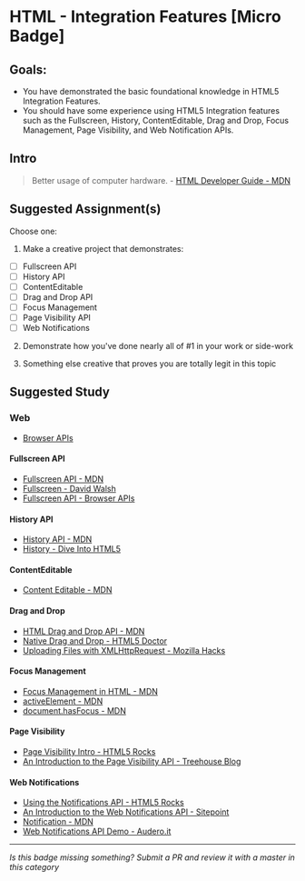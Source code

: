 HTML - Integration Features [Micro Badge]
=================================================


Goals:
------

- You have demonstrated the basic foundational knowledge in HTML5 Integration Features.
- You should have some experience using HTML5 Integration features such as the Fullscreen, History, ContentEditable, Drag and Drop, Focus Management, Page Visibility, and Web Notification APIs.


Intro
-----

> Better usage of computer hardware. - [HTML Developer Guide - MDN](https://developer.mozilla.org/en-US/docs/Web/Guide/HTML/HTML5)



Suggested Assignment(s)
-----------------------

Choose one:

1) Make a creative project that demonstrates:  
- [ ] Fullscreen API
- [ ] History API
- [ ] ContentEditable
- [ ] Drag and Drop API
- [ ] Focus Management
- [ ] Page Visibility API
- [ ] Web Notifications
 
2) Demonstrate how you've done nearly all of #1 in your work or side-work

3) Something else creative that proves you are totally legit in this topic


Suggested Study
---------------

### Web

- [Browser APIs](http://browserapis.wtf/)

#### Fullscreen API
  
  - [Fullscreen API - MDN](https://developer.mozilla.org/en-US/docs/Web/API/Fullscreen_API)
  - [Fullscreen - David Walsh](https://davidwalsh.name/fullscreen)
  - [Fullscreen API - Browser APIs](http://browserapis.wtf/browserapis/fullscreen.html)
  
#### History API
  
  - [History API - MDN](https://developer.mozilla.org/en-US/docs/Web/API/History_API)
  - [History - Dive Into HTML5](http://www.diveintohtml5.info/history.html)
  
#### ContentEditable
  
  - [Content Editable - MDN](https://developer.mozilla.org/en-US/docs/Web/Guide/HTML/Content_Editable)
  
#### Drag and Drop
  
  - [HTML Drag and Drop API - MDN](https://developer.mozilla.org/en-US/docs/Web/API/HTML_Drag_and_Drop_API)
  - [Native Drag and Drop - HTML5 Doctor](http://html5doctor.com/native-drag-and-drop/)
  - [Uploading Files with XMLHttpRequest - Mozilla Hacks](https://hacks.mozilla.org/2009/12/uploading-files-with-xmlhttprequest/)
  
#### Focus Management
  
  - [Focus Management in HTML - MDN](https://developer.mozilla.org/en-US/docs/Web/HTML/Focus_management_in_HTML)
  - [activeElement - MDN](https://developer.mozilla.org/en-US/docs/Web/API/Document/activeElement)
  - [document.hasFocus - MDN](https://developer.mozilla.org/en-US/docs/Web/API/Document/hasFocus)
  
#### Page Visibility
  
  - [Page Visibility Intro - HTML5 Rocks](http://www.html5rocks.com/en/tutorials/pagevisibility/intro/)
  - [An Introduction to the Page Visibility API - Treehouse Blog](http://blog.teamtreehouse.com/an-introduction-to-the-page-visibility-api)

#### Web Notifications

  - [Using the Notifications API - HTML5 Rocks](http://www.html5rocks.com/en/tutorials/notifications/quick/)
  - [An Introduction to the Web Notifications API - Sitepoint](http://www.sitepoint.com/introduction-web-notifications-api/)
  - [Notification - MDN](https://developer.mozilla.org/en-US/docs/Web/API/notification)
  - [Web Notifications API Demo - Audero.it](https://www.audero.it/demo/web-notifications-api-demo.html)


-----

*Is this badge missing something? Submit a PR and review it with a master in this category*
